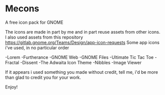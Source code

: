 # Mecons
A free icon pack for GNOME

The icons are made in part by me and in part reuse assets from other icons.
I also used assets from this repository https://gitlab.gnome.org/Teams/Design/app-icon-requests
Some app icons i've used, in no particular order

-Lorem
-Furtherance
-GNOME Web
-GNOME Files
-Ultimate Tic Tac Toe
-Fractal
-Dissent
-The Adwaita Icon Theme
-Nibbles
-Image Viewer

If it appears i used something you made without credit, tell me, i'd be more than glad to credit you for your work.

Enjoy!
